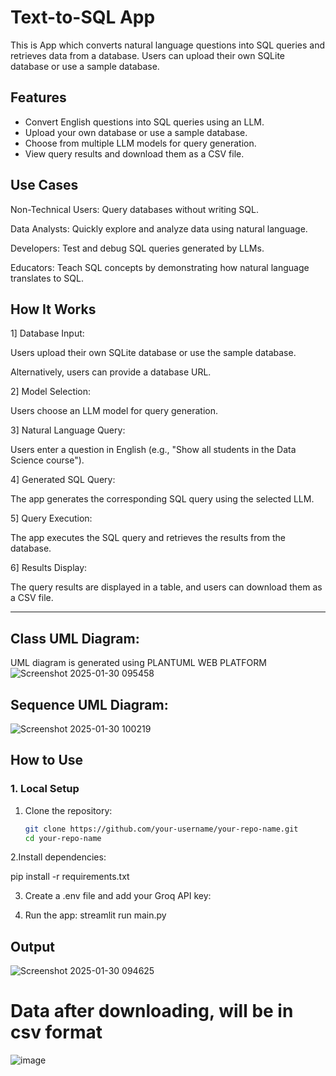 # Text-to-SQL App

This is App which converts natural language questions into SQL queries and retrieves data from a database. Users can upload their own SQLite database or use a sample database.

## Features
- Convert English questions into SQL queries using an LLM.
- Upload your own database or use a sample database.
- Choose from multiple LLM models for query generation.
- View query results and download them as a CSV file.

## Use Cases
Non-Technical Users: Query databases without writing SQL.

Data Analysts: Quickly explore and analyze data using natural language.

Developers: Test and debug SQL queries generated by LLMs.

Educators: Teach SQL concepts by demonstrating how natural language translates to SQL.

## How It Works
1] Database Input:

Users upload their own SQLite database or use the sample database.

Alternatively, users can provide a database URL.

2] Model Selection:

Users choose an LLM model for query generation.

3] Natural Language Query:

Users enter a question in English (e.g., "Show all students in the Data Science course").

4] Generated SQL Query:

The app generates the corresponding SQL query using the selected LLM.

5] Query Execution:

The app executes the SQL query and retrieves the results from the database.

6] Results Display:

The query results are displayed in a table, and users can download them as a CSV file.

---
## Class UML Diagram:
UML diagram is generated using PLANTUML WEB PLATFORM
![Screenshot 2025-01-30 095458](https://github.com/user-attachments/assets/30acb6e0-8da2-419a-93e5-3096c7f92529)

## Sequence UML Diagram:
![Screenshot 2025-01-30 100219](https://github.com/user-attachments/assets/d8e9091c-ff27-4783-9775-b27b9ce7bd14)

## How to Use

### 1. Local Setup
1. Clone the repository:
   ```bash
   git clone https://github.com/your-username/your-repo-name.git
   cd your-repo-name

2.Install dependencies:

pip install -r requirements.txt

3. Create a .env file and add your Groq API key:


4. Run the app:
streamlit run main.py

## Output
![Screenshot 2025-01-30 094625](https://github.com/user-attachments/assets/ad968ecc-8859-46b4-8302-dbf265054f4d)

# Data after downloading, will be in csv format
![image](https://github.com/user-attachments/assets/6b63d654-b2d9-4ce3-ab02-ba49e88b5eb0)






